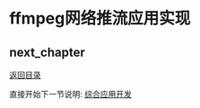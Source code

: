 # ffmpeg网络推流应用实现

## next_chapter

[返回目录](../README.md)

直接开始下一节说明: [综合应用开发](./ch04-12.integrated_design.md)

